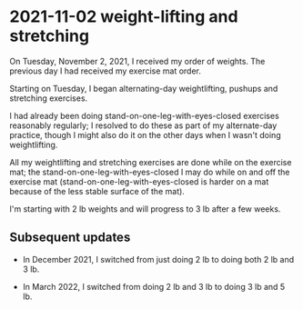 # 2021-11-02 weight-lifting and stretching

On Tuesday, November 2, 2021, I received my order of weights. The
previous day I had received my exercise mat order.

Starting on Tuesday, I began alternating-day weightlifting, pushups
and stretching exercises.

I had already been doing stand-on-one-leg-with-eyes-closed exercises
reasonably regularly; I resolved to do these as part of my
alternate-day practice, though I might also do it on the other days
when I wasn't doing weightlifting.

All my weightlifting and stretching exercises are done while on the
exercise mat; the stand-on-one-leg-with-eyes-closed I may do while on
and off the exercise mat (stand-on-one-leg-with-eyes-closed is harder
on a mat because of the less stable surface of the mat).

I'm starting with 2 lb weights and will progress to 3 lb after a few
weeks.

## Subsequent updates

* In December 2021, I switched from just doing 2 lb to doing both 2 lb
  and 3 lb.

* In March 2022, I switched from doing 2 lb and 3 lb to doing 3 lb and
  5 lb.

